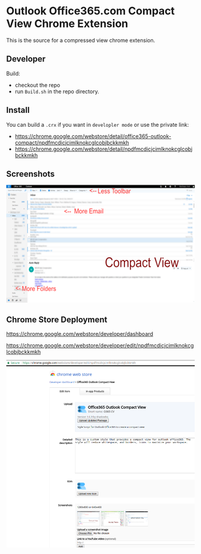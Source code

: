 # Outlook Office365.com Compact View Chrome Extension

This is the source for a compressed view chrome extension.

## Developer

Build: 
* checkout the repo
* run `Build.sh` in the repo directory.

## Install 

You can build a `.crx` if you want in `developler mode` or use the private link:

* https://chrome.google.com/webstore/detail/office365-outlook-compact/npdfmcdicjcimlknokcglcobjbckkmkh
* https://chrome.google.com/webstore/detail/npdfmcdicjcimlknokcglcobjbckkmkh

## Screenshots

![Screenshot](external/NewCompact.png?raw=true "Compact View")

## Chrome Store Deployment

https://chrome.google.com/webstore/developer/dashboard

https://chrome.google.com/webstore/developer/edit/npdfmcdicjcimlknokcglcobjbckkmkh

![Screenshot](external/Chrome_Developer_Web_Store.png?raw=true "Compact View")



